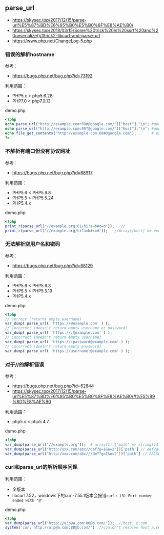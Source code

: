 ## parse_url
- https://skysec.top/2017/12/15/parse-url%E5%87%BD%E6%95%B0%E5%B0%8F%E8%AE%B0/
- https://skysec.top/2018/03/15/Some%20trick%20in%20ssrf%20and%20unserialize()/#trick2-libcurl-and-parse-url
- https://www.php.net/ChangeLog-5.php


### 错误的解析hostname
参考：
- https://bugs.php.net/bug.php?id=73192
  
利用范围：
- PHP5.x < php5.6.28
- PHP7.0 < php7.0.13

demo.php
```php
<?php
echo parse_url("http://example.com:80#@google.com/")["host"]."\n"; #google.com
echo parse_url("http://example.com:80?@google.com/")["host"]."\n"; #google.com
echo file_get_contents("http://example.com:80#@google.com");       # example.com 
?>
```

### 不解析有端口但没有协议网址
参考：
- https://bugs.php.net/bug.php?id=68917
  
利用范围：
- PHP5.6 < PHP5.6.8
- PHP5.5 < PHP5.5.24
- PHP5.4.x

demo.php
```php
<?php
print_r(parse_url('//example.org:81/hi?a=b#c=d'));   // 
print_r(parse_url('//example.org/hi?a=b#c=d'));   //Array([host] => example.org [path] => /hi [query] => a=b [fragment] => c=d )
```

### 无法解析空用户名和密码
参考：
- https://bugs.php.net/bug.php?id=68129

利用范围：
- PHP5.6 < PHP5.6.3
- PHP5.5 < PHP5.5.19
- PHP5.4.x

demo.php
```php
<?php
// correct (returns empty username)
var_dump( parse_url( 'https://@example.com' ) );
// incorrect (doesn't return empty username or password)
var_dump( parse_url( 'https://:@example.com' ) );
// incorrect (doesn't return empty username)
var_dump( parse_url( 'https://:password@example.com' ) );
// incorrect (doesn't return empty password)
var_dump( parse_url( 'https://username:@example.com' ) );
```

### 对于//的解析错误
参考：
- https://bugs.php.net/bug.php?id=62844
- https://skysec.top/2017/12/15/parse-url%E5%87%BD%E6%95%B0%E5%B0%8F%E8%AE%B0/#%E5%89%8D%E8%AE%B0

利用范围：
- php5.x < php5.4.7

demo.php
```php
<?php
var_dump(parse_url('//example.org'));  # array(1) {'path' => string(14) "//example.org"}
var_dump(parse_url('http:/xxx.com/abc//def?g=1&e=2'))['path'] // def?g=1&e=2
var_dump(parse_url('http:/xxx.com/abc///def?g=1&e=2'))['path'] // FALSE
```

### curl和parse_url的解析顺序问题

利用范围：
- 全版本
- libcurl 7.52，windows下的curl-7.55.1版本会报错`curl: (3) Port number ended with '@'`

demo.php
```php
<?php
var_dump(parse_url('http://u:p@a.com:80@b.com/'));  //host: b.com
system('curl http://u:p@a.com:80@b.com/')  //couldn't resolve host a.com
```